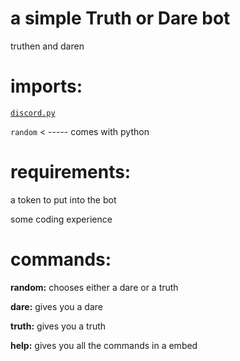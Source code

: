 # a simple Truth or Dare bot
truthen and daren

# imports:


[`discord.py`](https://pypi.org/project/discord.py/)


`random` < ----- comes with python

# requirements:


a token to put into the bot 


some coding experience 


# commands:

**random:**
chooses either a dare or a truth 


**dare:**
gives you a dare


**truth:**
gives you a truth


**help:**
gives you all the commands in a embed
